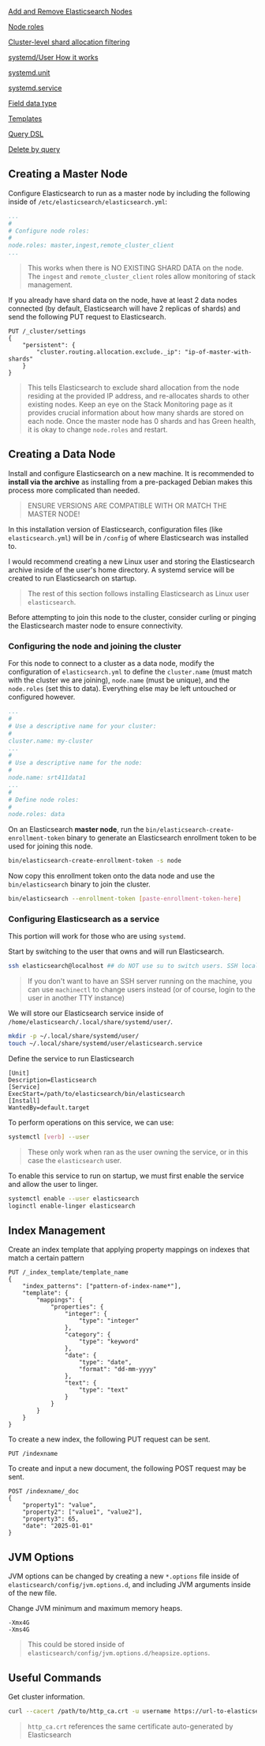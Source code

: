 [Add and Remove Elasticsearch Nodes](https://www.elastic.co/docs/deploy-manage/maintenance/add-and-remove-elasticsearch-nodes)

[Node roles](https://www.elastic.co/docs/deploy-manage/distributed-architecture/clusters-nodes-shards/node-roles)

[Cluster-level shard allocation filtering](https://www.elastic.co/docs/reference/elasticsearch/configuration-reference/cluster-level-shard-allocation-routing-settings#cluster-shard-allocation-filtering)

[systemd/User How it works](https://wiki.archlinux.org/title/Systemd/User#How_it_works)

[systemd.unit](https://man.archlinux.org/man/systemd.unit.5.en)

[systemd.service](https://man.archlinux.org/man/systemd.service.5)

[Field data type](https://www.elastic.co/docs/reference/elasticsearch/mapping-reference/field-data-types#text-search-types)

[Templates](https://www.elastic.co/docs/manage-data/data-store/templates)

[Query DSL](https://www.elastic.co/docs/explore-analyze/query-filter/languages/querydsl)

[Delete by query](https://www.elastic.co/docs/api/doc/elasticsearch/operation/operation-delete-by-query)

## Creating a Master Node
Configure Elasticsearch to run as a master node by including the following inside of `/etc/elasticsearch/elasticsearch.yml`:
```yml
...
#
# Configure node roles:
#
node.roles: master,ingest,remote_cluster_client
...
```
> This works when there is NO EXISTING SHARD DATA on the node.
> The `ingest` and `remote_cluster_client` roles allow monitoring of stack management.

If you already have shard data on the node, have at least 2 data nodes connected (by default, Elasticsearch will have 2 replicas of shards) and send the following PUT request to Elasticsearch.
```http
PUT /_cluster/settings
{
	"persistent": {
		"cluster.routing.allocation.exclude._ip": "ip-of-master-with-shards"
	}
}
```
> This tells Elasticsearch to exclude shard allocation from the node residing at the provided IP address, and re-allocates shards to other existing nodes.
> Keep an eye on the Stack Monitoring page as it provides crucial information about how many shards are stored on each node. Once the master node has 0 shards and has Green health, it is okay to change `node.roles` and restart.
## Creating a Data Node
Install and configure Elasticsearch on a new machine. It is recommended to **install via the archive** as installing from a pre-packaged Debian makes this process more complicated than needed.
> ENSURE VERSIONS ARE COMPATIBLE WITH OR MATCH THE MASTER NODE!

In this installation version of Elasticsearch, configuration files (like `elasticsearch.yml`) will be in `/config` of where Elasticsearch was installed to. 

I would recommend creating a new Linux user and storing the Elasticsearch archive inside of the user's home directory. A systemd service will be created to run Elasticsearch on startup.
> The rest of this section follows installing Elasticsearch as Linux user `elasticsearch`.

Before attempting to join this node to the cluster, consider curling or pinging the Elasticsearch master node to ensure connectivity.
### Configuring the node and joining the cluster
For this node to connect to a cluster as a data node, modify the configuration of `elasticsearch.yml` to define the `cluster.name` (must match with the cluster we are joining), `node.name` (must be unique), and the `node.roles` (set this to data). Everything else may be left untouched or configured however.
```yml
...
#
# Use a descriptive name for your cluster:
#
cluster.name: my-cluster
...
#
# Use a descriptive name for the node:
#
node.name: srt411data1
...
#
# Define node roles:
#
node.roles: data
```

On an Elasticsearch **master node**, run the `bin/elasticsearch-create-enrollment-token` binary to generate an Elasticsearch enrollment token to be used for joining this node.
```sh
bin/elasticsearch-create-enrollment-token -s node
```

Now copy this enrollment token onto the data node and use the `bin/elasticsearch` binary to join the cluster.
```sh
bin/elasticsearch --enrollment-token [paste-enrollment-token-here]
```

### Configuring Elasticsearch as a service
This portion will work for those who are using `systemd`.

Start by switching to the user that owns and will run Elasticsearch.
```bash
ssh elasticsearch@localhost ## do NOT use su to switch users. SSH locally instead.
```
> If you don't want to have an SSH server running on the machine, you can use `machinectl` to change users instead (or of course, login to the user in another TTY instance)

We will store our Elasticsearch service inside of `/home/elasticsearch/.local/share/systemd/user/`.
```bash
mkdir -p ~/.local/share/systemd/user/
touch ~/.local/share/systemd/user/elasticsearch.service
```

Define the service to run Elasticsearch
```service
[Unit]
Description=Elasticsearch
[Service]
ExecStart=/path/to/elasticsearch/bin/elasticsearch
[Install]
WantedBy=default.target
```

To perform operations on this service, we can use:
```bash
systemctl [verb] --user
```
> These only work when ran as the user owning the service, or in this case the `elasticsearch` user.

To enable this service to run on startup, we must first enable the service and allow the user to linger.
```bash
systemctl enable --user elasticsearch
loginctl enable-linger elasticsearch
```

## Index Management
Create an index template that applying property mappings on indexes that match a certain pattern
```http
PUT /_index_template/template_name
{
    "index_patterns": ["pattern-of-index-name*"],
    "template": {
        "mappings": {
            "properties": {
                "integer": {
                    "type": "integer"
                },
                "category": {
                    "type": "keyword"
                },
                "date": {
                    "type": "date",
                    "format": "dd-mm-yyyy"
                },
                "text": {
                    "type": "text"
                }
            }
        }
    }
}
```

To create a new index, the following PUT request can be sent.
```http
PUT /indexname
```

To create and input a new document, the following POST request may be sent.
```http
POST /indexname/_doc
{
	"property1": "value",
	"property2": ["value1", "value2"],
	"property3": 65,
	"date": "2025-01-01"
}
```

## JVM Options
JVM options can be changed by creating a new `*.options` file inside of `elasticsearch/config/jvm.options.d`, and including JVM arguments inside of the new file.

Change JVM minimum and maximum memory heaps.
```options
-Xmx4G
-Xms4G
```
> This could be stored inside of `elasticsearch/config/jvm.options.d/heapsize.options`.

## Useful Commands
Get cluster information.
```bash
curl --cacert /path/to/http_ca.crt -u username https://url-to-elasticsearch:9200/_cat/nodes?v
```
> `http_ca.crt` references the same certificate auto-generated by Elasticsearch

